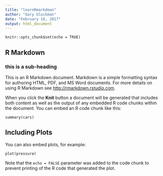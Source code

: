 ```yaml
---
title: "learnRmarkdown"
author: "Gary Gluckman"
date: "February 16, 2017"
output: html_document
---
```


```{r setup, include=FALSE}
knitr::opts_chunk$set(echo = TRUE)
```

## R Markdown
### this is a sub-heading

This is an R Markdown document. Markdown is a simple formatting syntax for authoring HTML, PDF, and MS Word documents. For more details on using R Markdown see <http://rmarkdown.rstudio.com>.

When you click the **Knit** button a document will be generated that includes both content as well as the output of any embedded R code chunks within the document. You can embed an R code chunk like this:

```{r cars}
summary(cars)
```

## Including Plots

You can also embed plots, for example:

```{r pressure, echo=FALSE}
plot(pressure)
```

Note that the `echo = FALSE` parameter was added to the code chunk to prevent printing of the R code that generated the plot.
